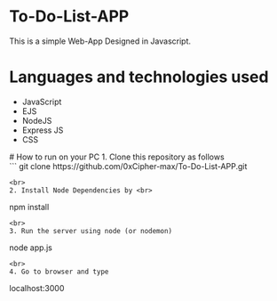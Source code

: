 # To-Do-List-APP
This is a simple Web-App Designed in Javascript.
# Languages and technologies used
<ul>
  <li>JavaScript</li>
  <li>EJS</li>
  <li>NodeJS</li>
  <li>Express JS</li>
  <li> CSS </li>
</ul>
# How to run on your PC
1. Clone this repository as follows<br>
```
git clone https://github.com/0xCipher-max/To-Do-List-APP.git

```
<br>
2. Install Node Dependencies by <br>
```
npm install
```
<br>
3. Run the server using node (or nodemon)
```
node app.js
```
<br>
4. Go to browser and type
```
localhost:3000
```
